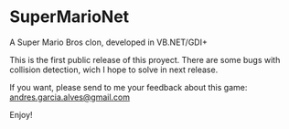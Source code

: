 # SuperMarioNet
A Super Mario Bros clon, developed in VB.NET/GDI+

This is the first public release of this proyect.
There are some bugs with collision detection, wich I hope to solve in next release.  

If you want, please send to me your feedback about this game: andres.garcia.alves@gmail.com

Enjoy!
